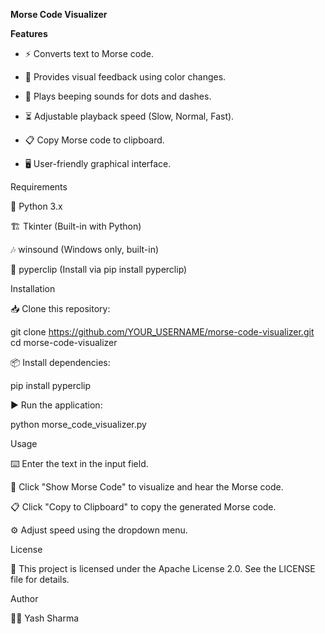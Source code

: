 **Morse Code Visualizer**

**Features**

- ⚡ Converts text to Morse code.

- 🎨 Provides visual feedback using color changes.

- 🔔 Plays beeping sounds for dots and dashes.

- ⏳ Adjustable playback speed (Slow, Normal, Fast).

- 📋 Copy Morse code to clipboard.

- 🖥️ User-friendly graphical interface.

Requirements

🐍 Python 3.x

🏗️ Tkinter (Built-in with Python)

🎶 winsound (Windows only, built-in)

📎 pyperclip (Install via pip install pyperclip)

Installation

📥 Clone this repository:

git clone https://github.com/YOUR_USERNAME/morse-code-visualizer.git
cd morse-code-visualizer

📦 Install dependencies:

pip install pyperclip

▶️ Run the application:

python morse_code_visualizer.py

Usage

⌨️ Enter the text in the input field.

👀 Click "Show Morse Code" to visualize and hear the Morse code.

📋 Click "Copy to Clipboard" to copy the generated Morse code.

⚙️ Adjust speed using the dropdown menu.

License

📜 This project is licensed under the Apache License 2.0. See the LICENSE file for details.

Author

👨‍💻 Yash Sharma

